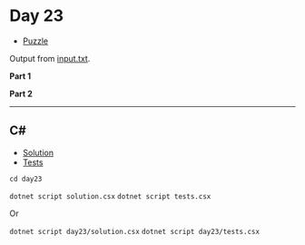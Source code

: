 # Day 23

- [Puzzle](PUZZLE.md)

Output from [input.txt](input.txt).
<!-- Output from [input.txt](day23/input.txt). -->

**Part 1**

> 

**Part 2**

> 

---

## C#

- [Solution](solution.csx)
- [Tests](tests.csx)

`cd day23`

`dotnet script solution.csx`
`dotnet script tests.csx`

Or

`dotnet script day23/solution.csx`
`dotnet script day23/tests.csx`
